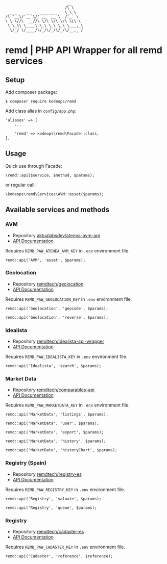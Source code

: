 ```
                           __     
                          /\ \    
 _ __    __    ___ ___    \_\ \   
/\`'__\/'__`\/' __` __`\  /'_` \  
\ \ \//\  __//\ \/\ \/\ \/\ \L\ \ 
 \ \_\\ \____\ \_\ \_\ \_\ \___,_\
  \/_/ \/____/\/_/\/_/\/_/\/__,_ /
```

# remd | PHP API Wrapper for all remd services

## Setup

Add composer package:

`$ composer require kodeops/remd`

Add class alias in `config/app.php`:

```
'aliases' => [
    ...

    'remd' => kodeops\remd\Facade::class,
],
```

##  Usage

Quick use through Facade:

`\remd::api($service, $method, $params);`

or regular call:

`\kodeops\remd\Services\AVM::asset($params);`

##  Available services and methods

### AVM

* Repository [aktualabsdev/atenea-avm-api](https://bitbucket.org/aktualabsdev/atenea-avm-api)
* [API Documentation](https://bitbucket.org/aktualabsdev/atenea-avm-api/src/master/README.md)

Requires `REMD_PAW_ATENEA_AVM_KEY` in `.env` environment file.

`remd::api('AVM', 'asset', $params);`

### Geolocation

* Repository [remdtech/geolocation](https://bitbucket.org/remdtech/geolocation)
* [API Documentation](https://bitbucket.org/remdtech/geolocation/src/master/README.md)

Requires `REMD_PAW_GEOLOCATION_KEY` in `.env` environment file.

`remd::api('Geolocation', 'geocode', $params);`

`remd::api('Geolocation', 'reverse', $params);`

### Idealista

* Repository [remdtech/idealista-api-wrapper](https://bitbucket.org/remdtech/idealista-api-wrapper)
* [API Documentation](https://bitbucket.org/remdtech/idealista-api-wrapper/src/master/README.md)

Requires `REMD_PAW_IDEALISTA_KEY` in `.env` environment file.

`remd::api('Idealista', 'search', $params);`

### Market Data

* Repository [remdtech/comparables-api](https://bitbucket.org/remdtech/comparables-api)
* [API Documentation](https://bitbucket.org/remdtech/comparables-api/src/master/README.md)

Requires `REMD_PAW_MARKETDATA_KEY` in `.env` environment file.

`remd::api('MarketData', 'listings', $params);`

`remd::api('MarketData', 'user', $params);`

`remd::api('MarketData', 'export', $params);`

`remd::api('MarketData', 'history', $params);`

`remd::api('MarketData', 'historyChart', $params);`

### Registry (Spain)

* Repository [remdtech/registry-es](https://bitbucket.org/remdtech/registry-es)
* [API Documentation](https://bitbucket.org/remdtech/registry-es/src/master/README.md)

Requires `REMD_PAW_REGISTRY_KEY` in `.env` environment file.

`remd::api('Registry', 'valuate', $params);`

`remd::api('Registry', 'queue', $params);`

### Registry

* Repository [remdtech/cadaster-es](https://bitbucket.org/remdtech/cadaster-es)
* [API Documentation](https://bitbucket.org/remdtech/cadaster-es/src/master/README.md)

Requires `REMD_PAW_CADASTER_KEY` in `.env` environment file.

`remd::api('Cadaster', 'reference', $reference);`
